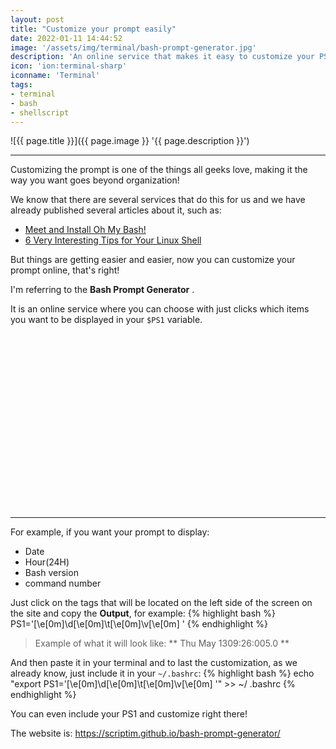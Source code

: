 ```yaml
---
layout: post
title: "Customize your prompt easily"
date: 2022-01-11 14:44:52
image: '/assets/img/terminal/bash-prompt-generator.jpg'
description: 'An online service that makes it easy to customize your PS1.'
icon: 'ion:terminal-sharp'
iconname: 'Terminal'
tags:
- terminal
- bash
- shellscript
---
```


![{{ page.title }}]({{ page.image }} '{{ page.description }}')

---

Customizing the prompt is one of the things all geeks love, making it the way you want goes beyond organization!

We know that there are several services that do this for us and we have already published several articles about it, such as:
+ [Meet and Install Oh My Bash!](https://terminalroot.com/discover-and-install-oh-my-bash/)
+ [6 Very Interesting Tips for Your Linux Shell](https://terminalroot.com/6-very-interesting-tips-for-your-linux-shell/)

But things are getting easier and easier, now you can customize your prompt online, that's right!

I'm referring to the **Bash Prompt Generator** .

It is an online service where you can choose with just clicks which items you want to be displayed in your `$PS1` variable.


<!-- SQUARE - GAMES ROOT -->
<script async src="//pagead2.googlesyndication.com/pagead/js/adsbygoogle.js"></script>
<ins class="adsbygoogle"
style="display:inline-block;width:336px;height:280px"
data-ad-client="ca-pub-2838251107855362"
data-ad-slot="5351066970"></ins>
<script>
(adsbygoogle = window.adsbygoogle || []).push({});
</script>

---

For example, if you want your prompt to display:
+ Date
+ Hour(24H)
+ Bash version
+ command number

Just click on the tags that will be located on the left side of the screen on the site and copy the **Output**, for example:
{% highlight bash %}
PS1='\[\e[0m\]\d\[\e[0m\]\t\[\e[0m\]\v\[\e[0m\] '
{% endhighlight %}
> Example of what it will look like: ** Thu May 1309:26:005.0 **

And then paste it in your terminal and to last the customization, as we already know, just include it in your `~/.bashrc`:
{% highlight bash %}
echo "export PS1='\[\e[0m\]\d\[\e[0m\]\t\[\e[0m\]\v\[\e[0m\] '" >> ~/ .bashrc
{% endhighlight %}

You can even include your PS1 and customize right there!

The website is: <https://scriptim.github.io/bash-prompt-generator/>


